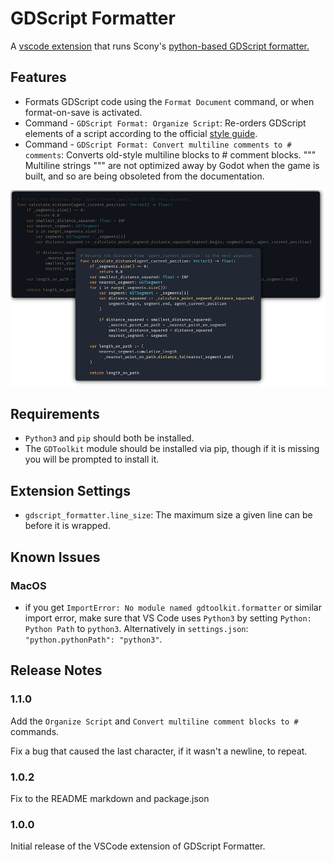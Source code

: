 # GDScript Formatter

A [vscode extension](https://marketplace.visualstudio.com/items?itemName=Razoric.gdscript-toolkit-formatter)
  that runs Scony's [python-based GDScript formatter.](https://github.com/Scony/godot-gdscript-toolkit)

## Features

- Formats GDScript code using the `Format Document` command, or when
  format-on-save is activated.
- Command - `GDScript Format: Organize Script`: Re-orders GDScript
  elements of a script according to the official
  [style guide](http://docs.godotengine.org/en/latest/getting_started/scripting/gdscript/gdscript_styleguide.html#code-order).
- Command - `GDScript Format: Convert multiline comments to # comments`:
  Converts old-style multiline blocks to # comment blocks. """ Multiline
  strings """ are not optimized away by Godot when the game is built,
  and so are being obsoleted from the documentation.

![Formatted output](assets/banner.png)

## Requirements

- `Python3` and `pip` should both be installed.
- The `GDToolkit` module should be installed via pip, though if it is missing
  you will be prompted to install it.

## Extension Settings

- `gdscript_formatter.line_size`: The maximum size a given line can be before
  it is wrapped.

## Known Issues

### MacOS
 - if you get `ImportError: No module named gdtoolkit.formatter` or similar import error, make sure that VS Code uses `Python3` by setting `Python: Python Path` to `python3`. Alternatively in `settings.json`: `"python.pythonPath": "python3"`.

## Release Notes

### 1.1.0

Add the `Organize Script` and `Convert multiline comment blocks to #` commands.

Fix a bug that caused the last character, if it wasn't a newline, to repeat.

### 1.0.2

Fix to the README markdown and package.json

### 1.0.0

Initial release of the VSCode extension of GDScript Formatter.
